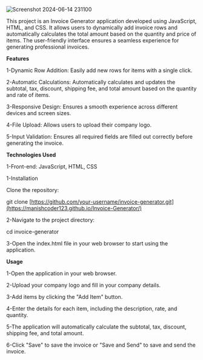 ![Screenshot 2024-06-14 231100](https://github.com/manishCoder123/Invoice-Generator/assets/137485898/6e2539fa-6a2a-4e83-81f4-7aa275ee054d)


This project is an Invoice Generator application developed using JavaScript, HTML, and CSS. It allows users to dynamically add invoice rows and automatically calculates the total amount based on the quantity and price of items. The user-friendly interface ensures a seamless experience for generating professional invoices.



****Features****

1-Dynamic Row Addition: Easily add new rows for items with a single click.

2-Automatic Calculations: Automatically calculates and updates the subtotal, tax, discount, shipping fee, and total amount based on the quantity and rate of items.

3-Responsive Design: Ensures a smooth experience across different devices and screen sizes.

4-File Upload: Allows users to upload their company logo.

5-Input Validation: Ensures all required fields are filled out correctly before generating the invoice.



**Technologies Used**

1-Front-end: JavaScript, HTML, CSS



1-Installation

Clone the repository:

git clone [https://github.com/your-username/invoice-generator.git](https://manishcoder123.github.io/Invoice-Generator/)

2-Navigate to the project directory:

cd invoice-generator

3-Open the index.html file in your web browser to start using the application.




**Usage**

1-Open the application in your web browser.

2-Upload your company logo and fill in your company details.

3-Add items by clicking the "Add Item" button.

4-Enter the details for each item, including the description, rate, and quantity.

5-The application will automatically calculate the subtotal, tax, discount, shipping fee, and total amount.

6-Click "Save" to save the invoice or "Save and Send" to save and send the invoice.


